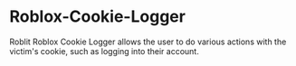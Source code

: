 # Roblox-Cookie-Logger
Roblit Roblox Cookie Logger allows the user to do various actions with the victim's cookie, such as logging into their account.
